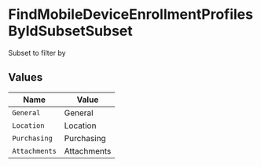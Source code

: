 # FindMobileDeviceEnrollmentProfilesByIdSubsetSubset

Subset to filter by


## Values

| Name          | Value         |
| ------------- | ------------- |
| `General`     | General       |
| `Location`    | Location      |
| `Purchasing`  | Purchasing    |
| `Attachments` | Attachments   |
